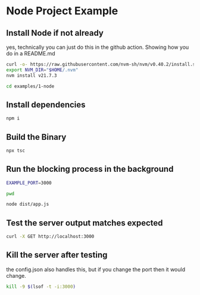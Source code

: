 # Node Project Example

## Install Node if not already

yes, technically you can just do this in the github action. Showing how you do in a README.md

```bash docci-if-not-installed=node
curl -o- https://raw.githubusercontent.com/nvm-sh/nvm/v0.40.2/install.sh | bash
export NVM_DIR="$HOME/.nvm"
nvm install v21.7.3
```

```bash docci-ignore
cd examples/1-node
```

## Install dependencies

```bash docci-delay-after=1
npm i
```

## Build the Binary

```bash
npx tsc
```

## Run the blocking process in the background

<!-- TODO: move this back in with the node background command. for now it does not parse -->
```bash
EXAMPLE_PORT=3000
```

```bash
pwd
```

```bash docci-background docci-delay-after=2
node dist/app.js
```

## Test the server output matches expected

```bash docci-output-contains="Hello World!"
curl -X GET http://localhost:3000
```

## Kill the server after testing

the config.json also handles this, but if you change the port then it would change.

```bash
kill -9 $(lsof -t -i:3000)
```
